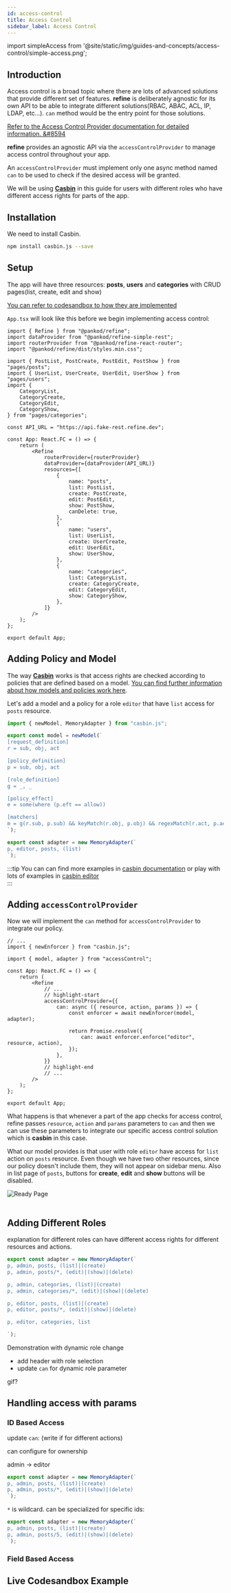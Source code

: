 ```yaml
---
id: access-control
title: Access Control
sidebar_label: Access Control
---
```


import simpleAccess from '@site/static/img/guides-and-concepts/access-control/simple-access.png';

## Introduction

Access control is a broad topic where there are lots of advanced solutions that provide different set of features. **refine** is deliberately agnostic for its own API to be able to integrate different solutions(RBAC, ABAC, ACL, IP, LDAP, etc...). `can` method would be the entry point for those solutions.

[Refer to the Access Control Provider documentation for detailed information. &#8594](api-references/providers/accessControl-provider.md)

**refine** provides an agnostic API via the `accessControlProvider` to manage access control throughout your app.

An `accessControlProvider` must implement only one async method named `can` to be used to check if the desired access will be granted.

We will be using **[Casbin](https://casbin.org/)** in this guide for users with different roles who have different access rights for parts of the app.

## Installation

We need to install Casbin.

```bash
npm install casbin.js --save
```

## Setup

The app will have three resources: **posts**, **users** and **categories** with CRUD pages(list, create, edit and show)

[You can refer to codesandbox to how they are implemented](#live-codesandbox-example)

`App.tsx` will look like this before we begin implementing access control:

```tsx title="src/App.tsx"
import { Refine } from "@pankod/refine";
import dataProvider from "@pankod/refine-simple-rest";
import routerProvider from "@pankod/refine-react-router";
import "@pankod/refine/dist/styles.min.css";

import { PostList, PostCreate, PostEdit, PostShow } from "pages/posts";
import { UserList, UserCreate, UserEdit, UserShow } from "pages/users";
import {
    CategoryList,
    CategoryCreate,
    CategoryEdit,
    CategoryShow,
} from "pages/categories";

const API_URL = "https://api.fake-rest.refine.dev";

const App: React.FC = () => {
    return (
        <Refine
            routerProvider={routerProvider}
            dataProvider={dataProvider(API_URL)}
            resources={[
                {
                    name: "posts",
                    list: PostList,
                    create: PostCreate,
                    edit: PostEdit,
                    show: PostShow,
                    canDelete: true,
                },
                {
                    name: "users",
                    list: UserList,
                    create: UserCreate,
                    edit: UserEdit,
                    show: UserShow,
                },
                {
                    name: "categories",
                    list: CategoryList,
                    create: CategoryCreate,
                    edit: CategoryEdit,
                    show: CategoryShow,
                },
            ]}
        />
    );
};

export default App;

```

## Adding Policy and Model

The way **[Casbin](https://casbin.org/)** works is that access rights are checked according to policies that are defined based on a model. [You can find further information about how models and policies work here](https://casbin.org/docs/en/how-it-works).

Let's add a model and a policy for a role `editor` that have `list` access for `posts` resource.

```ts title="src/accessControl.ts"
import { newModel, MemoryAdapter } from "casbin.js";

export const model = newModel(`
[request_definition]
r = sub, obj, act

[policy_definition]
p = sub, obj, act

[role_definition]
g = _, _

[policy_effect]
e = some(where (p.eft == allow))

[matchers]
m = g(r.sub, p.sub) && keyMatch(r.obj, p.obj) && regexMatch(r.act, p.act)
`);

export const adapter = new MemoryAdapter(`
p, editor, posts, (list)
`);

```

:::tip
You can can find more examples in [casbin documentation](https://casbin.org/docs/en/supported-models) or play with lots of examples in [casbin editor](https://casbin.org/en/editor)  
:::

## Adding `accessControlProvider`

Now we will implement the `can` method for `accessControlProvider` to integrate our policy.


```tsx title="src/App.tsx" 
// ...
import { newEnforcer } from "casbin.js";

import { model, adapter } from "accessControl";

const App: React.FC = () => {
    return (
        <Refine
            // ...
            // highlight-start
            accessControlProvider={{
                can: async ({ resource, action, params }) => {
                    const enforcer = await newEnforcer(model, adapter);
                    
                    return Promise.resolve({
                        can: await enforcer.enforce("editor", resource, action),
                    });
                },
            }}
            // highlight-end
            // ...
        />
    );
};

export default App;

```

What happens is that whenever a part of the app checks for access control, refine passes `resource`, `action` and `params` parameters to `can` and then we can use these parameters to integrate our specific access control solution which is **casbin** in this case.

What our model provides is that user with role `editor` have access for `list` action on `posts` resource. Even though we have two other resources, since our policy doesn't include them, they will not appear on sidebar menu. Also in list page of `posts`, buttons for **create**, **edit** and **show** buttons will be disabled.

<div class="img-container">
    <div class="window">
        <div class="control red"></div>
        <div class="control orange"></div>
        <div class="control green"></div>
    </div>
    <img src={simpleAccess} alt="Ready Page" />
</div>
<br/>

## Adding Different Roles

explanation for different roles can have different access rights for different resources and actions.

```ts
export const adapter = new MemoryAdapter(`
p, admin, posts, (list)|(create)
p, admin, posts/*, (edit)|(show)|(delete)

p, admin, categories, (list)|(create)
p, admin, categories/*, (edit)|(show)|(delete)

p, editor, posts, (list)|(create)
p, editor, posts/*, (edit)|(show)|(delete)

p, editor, categories, list

`);
```

Demonstration with dynamic role change
- add header with role selection
- update `can` for dynamic role parameter

gif?

## Handling access with params

### ID Based Access

update `can`: (write if for different actions)

can configure for ownership

admin -> editor

```ts
export const adapter = new MemoryAdapter(`
p, admin, posts, (list)|(create)
p, admin, posts/*, (edit)|(show)|(delete)
`);
```

`*` is wildcard. can be specialized for specific ids:

```ts
export const adapter = new MemoryAdapter(`
p, admin, posts, (list)|(create)
p, admin, posts/5, (edit)|(show)|(delete)
`);
```

### Field Based Access


## Live Codesandbox Example